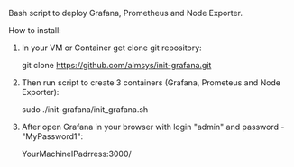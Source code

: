 Bash script to deploy Grafana, Prometheus and Node Exporter.

How to install:
1. In your VM or Container get clone git repository:
   
   git clone https://github.com/almsys/init-grafana.git
     
3. Then run script to create 3 containers (Grafana, Prometeus and Node Exporter):

   sudo ./init-grafana/init_grafana.sh

4. After open Grafana in your browser with login "admin" and password - "MyPassword1":

   YourMachineIPadrress:3000/


